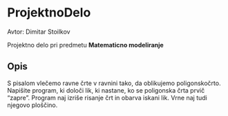 # ProjektnoDelo
Avtor: Dimitar Stoilkov

Projektno delo pri predmetu **Matematicno modeliranje**

## Opis

S pisalom vlečemo ravne črte v ravnini tako, da oblikujemo poligonskočrto. Napišite program, ki določi lik, ki nastane, ko se poligonska črta prvič “zapre”. Program naj izriše risanje črt in obarva iskani lik. Vrne naj tudi njegovo ploščino.
